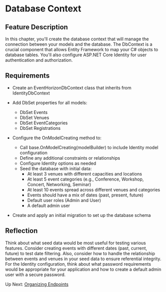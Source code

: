 # Database Context

## Feature Description

In this chapter, you'll create the database context that will manage the connection between your models and the database. The DbContext is a crucial component that allows Entity Framework to map your C# objects to database tables. You'll also configure ASP.NET Core Identity for user authentication and authorization.

## Requirements

- Create an EventHorizonDbContext class that inherits from IdentityDbContext<UserProfile>
- Add DbSet properties for all models:
  - DbSet<Event> Events
  - DbSet<Venue> Venues
  - DbSet<EventCategory> EventCategories
  - DbSet<Registration> Registrations

- Configure the OnModelCreating method to:
  - Call base.OnModelCreating(modelBuilder) to include Identity model configuration
  - Define any additional constraints or relationships
  - Configure Identity options as needed
  - Seed the database with initial data:
    - At least 3 venues with different capacities and locations
    - At least 5 event categories (e.g., Conference, Workshop, Concert, Networking, Seminar)
    - At least 10 events spread across different venues and categories
    - Events should have a mix of dates (past, present, future)
    - Default user roles (Admin and User)
    - A default admin user

- Create and apply an initial migration to set up the database schema

## Reflection

Think about what seed data would be most useful for testing various features. Consider creating events with different dates (past, current, future) to test date filtering. Also, consider how to handle the relationship between events and venues in your seed data to ensure referential integrity. For the Identity configuration, think about what password requirements would be appropriate for your application and how to create a default admin user with a secure password.

Up Next: [Organizing Endpoints](./eventhorizon-endpoints-organization.md)